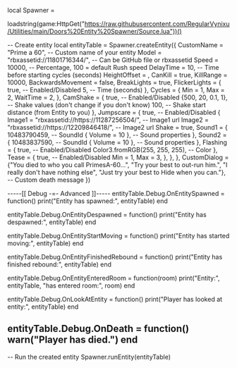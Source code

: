 local Spawner = 

loadstring(game:HttpGet("https://raw.githubusercontent.com/RegularVynixu/Utilities/main/Doors%20Entity%20Spawner/Source.lua"))()

-- Create entity
local entityTable = Spawner.createEntity({
    CustomName = "Prime a 60", -- Custom name of your entity
    Model = "rbxassetid://11801716344/", -- Can be GitHub file or rbxassetid
    Speed = 10000, -- Percentage, 100 = default Rush speed
    DelayTime = 10, -- Time before starting cycles (seconds)
    HeightOffset = ,
    CanKill = true,
    KillRange = 10000,
    BackwardsMovement = false,
    BreakLights = true,
    FlickerLights = {
        true, -- Enabled/Disabled
        5, -- Time (seconds)
    },
    Cycles = {
        Min = 1,
        Max = 2,
        WaitTime = 2,
    },
    CamShake = {
        true, -- Enabled/Disabled
        {500, 20, 0.1, 1}, -- Shake values (don't change if you don't know)
        100, -- Shake start distance (from Entity to you)
    },
    Jumpscare = {
        true, -- Enabled/Disabled
        {
            Image1 = "rbxassetid://https://11287256504/", -- Image1 url
            Image2 = "rbxassetid://https://12209846418/", -- Image2 url
            Shake = true,
            Sound1 = {
                10483790459, -- SoundId
                { Volume = 10 }, -- Sound properties
            },
            Sound2 = {
                10483837590, -- SoundId
                { Volume = 10 }, -- Sound properties
            },
            Flashing = {
                true, -- Enabled/Disabled
                Color3.fromRGB(255, 255, 255), -- Color
            },
            Tease = {
                true, -- Enabled/Disabled
                Min = 1,
                Max = 3,
            },
        },
    },
    CustomDialog = {"You died to who you call PrimesA-60...", "Try your best to out-run him.", "I really don't have nothing else", "Just try your best to Hide when you can."}, -- Custom death message
})


-----[[  Debug -=- Advanced  ]]-----
entityTable.Debug.OnEntitySpawned = function()
    print("Entity has spawned:", entityTable)
end

entityTable.Debug.OnEntityDespawned = function()
    print("Entity has despawned:", entityTable)
end

entityTable.Debug.OnEntityStartMoving = function()
    print("Entity has started moving:", entityTable)
end

entityTable.Debug.OnEntityFinishedRebound = function()
    print("Entity has finished rebound:", entityTable)
end

entityTable.Debug.OnEntityEnteredRoom = function(room)
    print("Entity:", entityTable, "has entered room:", room)
end

entityTable.Debug.OnLookAtEntity = function()
    print("Player has looked at entity:", entityTable)
end

entityTable.Debug.OnDeath = function()
    warn("Player has died.")
end
------------------------------------


-- Run the created entity
Spawner.runEntity(entityTable)
